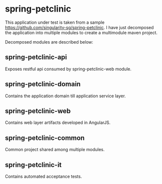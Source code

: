 # spring-petclinic
This application under test is taken from a sample https://github.com/singularity-sg/spring-petclinic. I have just decomposed the application into multiple modules to create a multimodule maven project.

Decomposed modules are described below:

## spring-petclinic-api	
Exposes restful api consumed by spring-petclinic-web module.
## spring-petclinic-domain
Contains the application domain till application service layer.
## spring-petclinic-web
Contains web layer artifacts developed in AngularJS.
## spring-petclinic-common
Common project shared among multiple modules.
## spring-petclinic-it
Contains automated acceptance tests.

